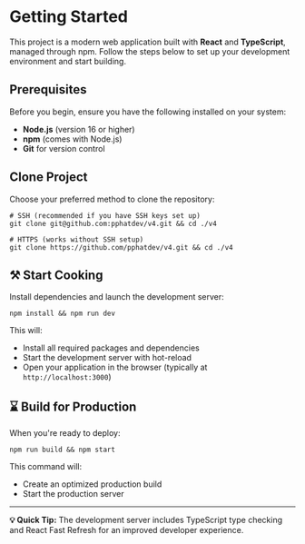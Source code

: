 # Getting Started

This project is a modern web application built with **React** and **TypeScript**, managed through npm. Follow the steps below to set up your development environment and start building.

## Prerequisites

Before you begin, ensure you have the following installed on your system:
- **Node.js** (version 16 or higher)
- **npm** (comes with Node.js)
- **Git** for version control

## Clone Project

Choose your preferred method to clone the repository:

```shell
# SSH (recommended if you have SSH keys set up)
git clone git@github.com:pphatdev/v4.git && cd ./v4

# HTTPS (works without SSH setup)
git clone https://github.com/pphatdev/v4.git && cd ./v4
```

## ⚒️ Start Cooking

Install dependencies and launch the development server:

```shell
npm install && npm run dev
```

This will:
- Install all required packages and dependencies
- Start the development server with hot-reload
- Open your application in the browser (typically at `http://localhost:3000`)

## ⌛ Build for Production

When you're ready to deploy:

```shell
npm run build && npm start
```

This command will:
- Create an optimized production build
- Start the production server

---

**💡 Quick Tip:** The development server includes TypeScript type checking and React Fast Refresh for an improved developer experience.
